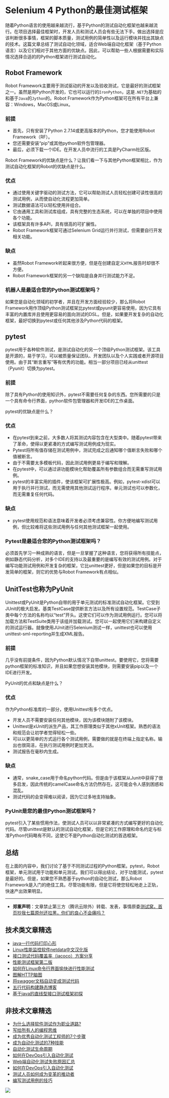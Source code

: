 # Selenium 4 Python的最佳测试框架



随着Python语言的使用越来越流行，基于Python的测试自动化框架也越来越流行。在项目选择最佳框架时，开发人员和测试人员会有些无法下手。做出选择是应该判断很多事情，框架的脚本质量，测试用例的简单性以及运行模块并找出其缺点的技术。这篇文章总结了测试自动化领域，适合Web端自动化框架（基于Python语言）以及它们相对于其他方面的优缺点。因此，可以帮助一些人根据需要和实际情况选择合适的的Python框架进行测试自动化。

## Robot Framework
Robot Framework主要用于测试驱动的开发以及验收测试，它是最好的测试框架之一。虽然是用Python开发的，它也可以运行的`IronPython`，这是`.NET`为基础的和基于`Java`的`Jython`的。Robot Framework作为Python框架可在所有平台上兼容：Windows，MacOS或Linux。

### 前提

* 首先，只有安装了Python 2.7.14或更高版本的Python，您才能使用Robot Framework（RF）。
* 您还需要安装“pip”或其他python软件包管理器。
* 最后，必须下载一个IDE。在开发人员中流行的工具是PyCharm社区版。

Robot Framework的优缺点是什么？让我们看一下与其他Python框架相比，作为测试自动化框架的Robot的优缺点是什么。

### 优点

* 通过使用关键字驱动的测试方法，它可以帮助测试人员轻松创建可读性很高的测试用例，从而使自动化流程更加简单。
* 测试数据语法可以轻松使用并组合。
* 它由通用工具和测试库组成，具有完整的生态系统，可以在单独的项目中使用各个功能。
* 该框架具有许多API，具有很高的可扩展性。
* Robot Framework框架可通过Selenium Grid运行并行测试，但需要自行开发相关功能。


### 缺点

* 虽然Robot Framework听起来很方便，但是在创建自定义`HTML`报告时却很不方便。
* Robot Framework框架的另一个缺陷是自身并行测试能力不足。

### 机器人是最适合您的Python测试框架吗？

如果您是自动化领域的初学者，并且在开发方面经验较少，那么将Robot Framework用作顶级Python测试框架比pytest或pyunit更容易使用，因为它具有丰富的内置库并且使用更容易的面向测试的DSL。但是，如果要开发复杂的自动化框架，最好切换到pytest或任何其他涉及Python代码的框架。

## pytest
pytest用于各种软件测试，是测试自动化的另一个顶级Python测试框架。该工具是开源的，易于学习，可以被质量保证团队、开发团队以及个人实践或者开源项目使用。由于其“断言重写”等有优秀的功能。相当一部分项目已经从unittest（Pyunit）切换为pytest。

### 前提
除了具有Python的使用知识外，pytest不需要任何复杂的东西。您所需要的只是一个具有命令行界面，python软件包管理器和开发IDE的工作桌面。

pytest的优缺点是什么？

### 优点

* 在pytest到来之前，大多数人将其测试内容包含在大型类中。随着pytest带来了革命，使得以更紧凑的方式编写测试用例成为现实。
* Pytest将所有值存储在测试用例中，测试完成之后通知哪个值断言失败和哪个值被断言。
* 由于不需要太多模板代码，因此测试用例更易于编写和理解。
* 在pytest中，可以通过讲功能模块化帮助覆盖所有参数组合而无需重写测试用例。
* pytest的丰富实用的插件，使该框架可扩展性极高。例如，pytest-xdist可以用于执行并行测试，而无需使用其他测试运行程序。单元测试也可以参数化，而无需重复任何代码。

### 缺点

* pytest使用规范和语法意味着开发者必须考虑兼容性。你方便地编写测试用例，但比较难将这些测试用例与任何其他测试框架一起使用。

### Pytest是最适合您的Python测试框架吗？

必须首先学习一种成熟的语言，但是一旦掌握了这种语言，您将获得所有技能点，例如静态代码分析，对多个IDE的支持以及最重要的是编写有效的测试用例。对于编写功能测试用例和开发复杂的框架，它比unittest更好，但是如果您的目标是开发简单的框架，则它的优势与Robot Framework有点相似。

## UnitTest也称为PyUnit
Unittest或PyUnit是Python自带的用于单元测试的标准测试自动化框架。它受到JUnit的极大启发。基类TestCase提供断言方法以及所有设置规范。TestCase子类中每个方法的名称均以“test”开头。这使它们可以作为测试用例运行。您可以将加载方法和TestSuite类用于该组并加载测试。您可以一起使用它们来构建自定义的测试运行器。就像使用JUnit进行Selenium测试一样，unittest也可以使用unittest-sml-reporting并生成XML报告。

### 前提
几乎没有前提条件，因为Python默认情况下自带unittest。要使用它，您将需要python框架的标准知识，并且如果您想安装其他模块，则需要安装pip以及一个IDE进行开发。

PyUnit的优点和缺点是什么？

### 优点

作为Python标准库的一部分，使用Unittest有多个优点。

* 开发人员不需要安装任何其他模块，因为该模块随附了该模块。
* Unittest是xUnit的派生产品，其工作原理类似于其他xUnit框架。熟悉的语法和规范会让初学者觉得轻松一些。
* 可以以更简单的方式运行各个测试用例，需要做的就是在终端上指定名称。输出也很简洁，在执行测试用例时更加灵活。
* 测试报告在毫秒内生成。

### 缺点

* 通常，snake_case用于命名python代码。但是由于该框架从Junit中获得了很多启发，因此传统的camelCase命名方法仍然存在。这可能会令人感到困惑和混乱。
* 测试代码的会变得难以阅读，因为它过多地支持抽象。

### PyUnit是您的最佳Python测试框架吗？

pytest引入了某些惯用作法，使测试人员可以以非常紧凑的方式编写更好的自动化代码。尽管unittest是默认的测试自动化框架，但是它的工作原理和命名约定与标准Python代码略有不同，这使它不是Python自动化测试的首选框架。

## 总结
在上面的内容中，我们讨论了基于不同测试过程的Python框架。pytest，Robot框架，单元测试用于功能和单元测试。我们可以得出结论，对于功能测试，pytest是最好的。但是，如果您不熟悉基于python的自动化测试，那么Robot Framework是入门的绝佳工具。尽管功能有限，但是它将使您轻松地走上正轨，快速产出效果明显。

---
* **郑重声明**：文章禁止第三方（腾讯云除外）转载、发表，事情原委[测试窝，首页抄我七篇原创还拉黑，你们的良心不会痛吗？](https://mp.weixin.qq.com/s/ke5avkknkDMCLMAOGT7wiQ)

## 技术类文章精选

- [java一行代码打印心形](https://mp.weixin.qq.com/s/QPSryoSbViVURpSa9QXtpg)
- [Linux性能监控软件netdata中文汉化版](https://mp.weixin.qq.com/s/fdXtK-5WwKnxjLZdyg6-nA)
- [接口测试代码覆盖率（jacoco）方案分享](https://mp.weixin.qq.com/s/D73Sq6NLjeRKN8aCpGLOjQ)
- [性能测试框架第二版](https://mp.weixin.qq.com/s/JPyGQ2DRC6EVBmZkxAoVWA)
- [如何在Linux命令行界面愉快进行性能测试](https://mp.weixin.qq.com/s/fwGqBe1SpA2V0lPfAOd04Q)
- [图解HTTP脑图](https://mp.weixin.qq.com/s/100Vm8FVEuXs0x6rDGTipw)
- [将swagger文档自动变成测试代码](https://mp.weixin.qq.com/s/SY8mVenj0zMe5b47GS9VSQ)
- [五行代码构建静态博客](https://mp.weixin.qq.com/s/hZnimJOg5OqxRSDyFvuiiQ)
- [基于java的直线型接口测试框架初探](https://mp.weixin.qq.com/s/xhg4exdb1G18-nG5E7exkQ)

## 非技术文章精选

- [为什么选择软件测试作为职业道路?](https://mp.weixin.qq.com/s/o83wYvFUvy17kBPLDO609A)
- [写给所有人的编程思维](https://mp.weixin.qq.com/s/Oj33UCnYfbUgzsBzEm2GPQ)
- [成为优秀自动化测试工程师的7个步骤](https://mp.weixin.qq.com/s/wdw1l4AZnPpdPBZZueCcnw)
- [成为自动化测试的7种技能](https://mp.weixin.qq.com/s/e-HAGMO0JLR7VBBWLvk0dQ)
- [自动化测试生命周期](https://mp.weixin.qq.com/s/SH-vb2RagYQ3sfCY8QM5ew)
- [如何在DevOps引入自动化测试](https://mp.weixin.qq.com/s/MclK3VvMN1dsiXXJO8g7ig)
- [Web端自动化测试失败原因汇总](https://mp.weixin.qq.com/s/qzFth-Q9e8MTms1M8L5TyA)
- [如何在DevOps引入自动化测试](https://mp.weixin.qq.com/s/MclK3VvMN1dsiXXJO8g7ig)
- [测试人员如何成为变革的推动者](https://mp.weixin.qq.com/s/0nTZHBOuKG0rewKAeyIqwA)
- [编写测试用例的技巧](https://mp.weixin.qq.com/s/zZAh_XXXGOyhlm6ebzs06Q)


![](https://mmbiz.qpic.cn/mmbiz_jpg/13eN86FKXzCMW6WN4Wch71qNtGQvxLRSGejZpr37OWa7CDYg5e4ZeanaGWuBgRAX3jicJNIhcyyZPXbKByXcl7w/640?wx_fmt=jpeg&tp=webp&wxfrom=5&wx_lazy=1&wx_co=1)